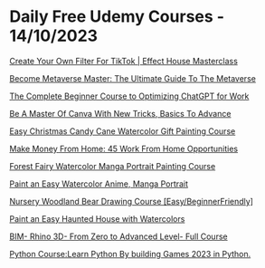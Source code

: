 # Daily Free Udemy Courses - 14/10/2023

[Create Your Own Filter For TikTok | Effect House Masterclass](https://www.udemy.com/course/create-your-own-filter-for-tiktok-effect-house-masterclass/?couponCode=45BC01E616E2D70AA378)
[Become Metaverse Master: The Ultimate Guide To The Metaverse](https://www.udemy.com/course/the-ultimate-guide-to-the-metaverse/?couponCode=METAVERSE-FREE-OCT)
[The Complete Beginner Course to Optimizing ChatGPT for Work](https://www.udemy.com/course/using-chatgpt-at-work/?couponCode=3996BE0819F4EAFBE3AF)
[Be A Master Of Canva With New Tricks, Basics To Advance](https://www.udemy.com/course/be-a-master-of-canva-2023-with-new-tricks-basics-to-advance/?couponCode=CANVACOURSE121)
[Easy Christmas Candy Cane Watercolor Gift Painting Course](https://www.udemy.com/course/easy-christmas-themed-watercolor-painting-course/?couponCode=45953A84581AB59ED9DC)
[Make Money From Home: 45 Work From Home Opportunities](https://www.udemy.com/course/work-from-home-job-opportunities/?couponCode=049F11E4AB1D8CB5BF94)
[Forest Fairy Watercolor Manga Portrait Painting Course](https://www.udemy.com/course/watercolor-manga-portrait-painting-course/?couponCode=3A475E8DAC517D263DAB)
[Paint an Easy Watercolor Anime, Manga Portrait](https://www.udemy.com/course/paint-an-easy-watercolor-anime-manga-portrait/?couponCode=9C97129DED754CB8C46E)
[Nursery Woodland Bear Drawing Course [Easy/BeginnerFriendly]](https://www.udemy.com/course/nursery-woodland-bear-drawing-course-easybeginnerfriendly/?couponCode=0182DD74796BB45825BC)
[Paint an Easy Haunted House with Watercolors](https://www.udemy.com/course/watercolor-haunted-house/?couponCode=06A55E5D17EBF7F71C80)
[BIM- Rhino 3D- From Zero to Advanced Level- Full Course](https://www.udemy.com/course/bim-rhino-3d-from-zero-to-advanced-level-full-course/?couponCode=7BE7654A6D33FF1D7B04)
[Python Course:Learn Python By building Games 2023 in Python.](https://www.udemy.com/course/python-games-development/?couponCode=191499ECE1C1C6EA4B87)

